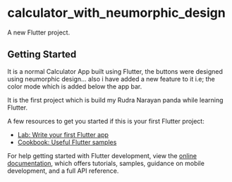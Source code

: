 # calculator_with_neumorphic_design

A new Flutter project.

## Getting Started

It is a normal Calculator App built using Flutter, the buttons were designed using neumorphic design... also i have added a new feature to it i.e; the color mode which is added below the app bar.

It is the first project which is build my Rudra Narayan panda while learning Flutter.

A few resources to get you started if this is your first Flutter project:

- [Lab: Write your first Flutter app](https://docs.flutter.dev/get-started/codelab)
- [Cookbook: Useful Flutter samples](https://docs.flutter.dev/cookbook)

For help getting started with Flutter development, view the
[online documentation](https://docs.flutter.dev/), which offers tutorials,
samples, guidance on mobile development, and a full API reference.
